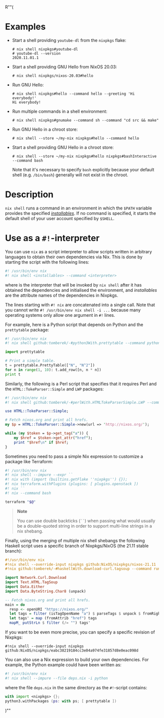 R""(

# Examples

* Start a shell providing `youtube-dl` from the `nixpkgs` flake:

  ```console
  # nix shell nixpkgs#youtube-dl
  # youtube-dl --version
  2020.11.01.1
  ```

* Start a shell providing GNU Hello from NixOS 20.03:

  ```console
  # nix shell nixpkgs/nixos-20.03#hello
  ```

* Run GNU Hello:

  ```console
  # nix shell nixpkgs#hello --command hello --greeting 'Hi everybody!'
  Hi everybody!
  ```

* Run multiple commands in a shell environment:

  ```console
  # nix shell nixpkgs#gnumake --command sh --command "cd src && make"
  ```

* Run GNU Hello in a chroot store:

  ```console
  # nix shell --store ~/my-nix nixpkgs#hello --command hello
  ```

* Start a shell providing GNU Hello in a chroot store:

  ```console
  # nix shell --store ~/my-nix nixpkgs#hello nixpkgs#bashInteractive --command bash
  ```

  Note that it's necessary to specify `bash` explicitly because your
  default shell (e.g. `/bin/bash`) generally will not exist in the
  chroot.

# Description

`nix shell` runs a command in an environment in which the `$PATH` variable
provides the specified [*installables*](./nix.md#installable). If no command is specified, it starts the
default shell of your user account specified by `$SHELL`.

# Use as a `#!`-interpreter

You can use `nix` as a script interpreter to allow scripts written
in arbitrary languages to obtain their own dependencies via Nix. This is
done by starting the script with the following lines:

```bash
#! /usr/bin/env nix
#! nix shell <installables> --command <interpreter>
```

where <interpreter> is the interpreter that will be
invoked by `nix shell` after it has obtained the dependencies and
initialised the environment, and *installables* are the attribute names of
the dependencies in Nixpkgs.

The lines starting with `#! nix` are concatenated into a single call. Note that
you cannot write `#! /usr/bin/env nix shell -i ...` because many operating
systems only allow one argument in `#!` lines.

For example, here is a Python script that depends on Python and the
`prettytable` package:

```python
#! /usr/bin/env nix
#! nix shell github:tomberek/-#python3With.prettytable --command python

import prettytable

# Print a simple table.
t = prettytable.PrettyTable(["N", "N^2"])
for n in range(1, 10): t.add_row([n, n * n])
print t
```

Similarly, the following is a Perl script that specifies that it
requires Perl and the `HTML::TokeParser::Simple` and `LWP` packages:

```perl
#! /usr/bin/env nix
#! nix shell github:tomberek/-#perlWith.HTMLTokeParserSimple.LWP --command perl -x

use HTML::TokeParser::Simple;

# Fetch nixos.org and print all hrefs.
my $p = HTML::TokeParser::Simple->new(url => 'http://nixos.org/');

while (my $token = $p->get_tag("a")) {
    my $href = $token->get_attr("href");
    print "$href\n" if $href;
}
```

Sometimes you need to pass a simple Nix expression to customize a
package like Terraform:

```bash
#! /usr/bin/env nix
#! nix shell --impure --expr ``
#! nix with (import (builtins.getFlake ''nixpkgs'') {});
#! nix terraform.withPlugins (plugins: [ plugins.openstack ])
#! nix ``
#! nix --command bash

terraform "$@"
```

> **Note**
>
> You can use double backticks (```` `` ````) when passing what would usually
> be a double-quoted string in order to support multi-line strings
> in a nix shebang.

Finally, using the merging of multiple nix shell shebangs the following
Haskell script uses a specific branch of Nixpkgs/NixOS (the 21.11 stable
branch):

```haskell
#!/usr/bin/env nix
#!nix shell --override-input nixpkgs github:NixOS/nixpkgs/nixos-21.11
#!nix github:tomberek/-#haskellWith.download-curl.tagsoup --command runghc

import Network.Curl.Download
import Text.HTML.TagSoup
import Data.Either
import Data.ByteString.Char8 (unpack)

-- Fetch nixos.org and print all hrefs.
main = do
  resp <- openURI "https://nixos.org/"
  let tags = filter (isTagOpenName "a") $ parseTags $ unpack $ fromRight undefined resp
  let tags' = map (fromAttrib "href") tags
  mapM_ putStrLn $ filter (/= "") tags'
```

If you want to be even more precise, you can specify a specific revision
of Nixpkgs:

    #!nix shell --override-input nixpkgs github:NixOS/nixpkgs/eabc38219184cc3e04a974fe31857d8e0eac098d

You can also use a Nix expression to build your own dependencies. For example,
the Python example could have been written as:

```python
#! /usr/bin/env nix
#! nix shell --impure --file deps.nix -i python
```

where the file `deps.nix` in the same directory as the `#!`-script
contains:

```nix
with import <nixpkgs> {};
python3.withPackages (ps: with ps; [ prettytable ])
```


)""
